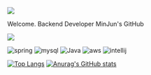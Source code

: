 

<!--
**Jominjun1/Jominjun1** is a ✨ _special_ ✨ repository because its `README.md` (this file) appears on your GitHub profile.

Here are some ideas to get you started:

<!-- header -->
<img src="https://capsule-render.vercel.app/api?type=waving&color=BDBDC8&height=150&section=header" />

<p style="fontSize:20px">
  Welcome. Backend Developer MinJun's GitHub
</p>

<img src="https://capsule-render.vercel.app/api?type=waving&color=BDBDC8&height=150&section=footer" />

![spring](https://img.shields.io/badge/Spring-6DB33F?style=for-the-badge&logo=spring&logoColor=white)  ![mysql](https://img.shields.io/badge/MySQL-00000F?style=for-the-badge&logo=mysql&logoColor=white)  ![Java](https://img.shields.io/badge/Java-ED8B00?style=for-the-badge&logo=openjdk&logoColor=white)  ![aws](https://img.shields.io/badge/Amazon_AWS-232F3E?style=for-the-badge&logo=amazon-aws&logoColor=white)  ![intellij](https://img.shields.io/badge/IntelliJ_IDEA-000000.svg?style=for-the-badge&logo=intellij-idea&logoColor=white)

[![Top Langs](https://github-readme-stats.vercel.app/api/top-langs/?username=Jominjun1)](https://github.com/anuraghazra/github-readme-stats)  [![Anurag's GitHub stats](https://github-readme-stats.vercel.app/api?username=Jominjun1)](https://github.com/anuraghazra/github-readme-stats)
<!--
- 🔭 I’m currently working on ...
- 🌱 I’m currently learning ...
- 👯 I’m looking to collaborate on ...
- 🤔 I’m looking for help with ...
- 💬 Ask me about ...
- 📫 How to reach me: ...
- 😄 Pronouns: ...
- ⚡ Fun fact: ...
-->
